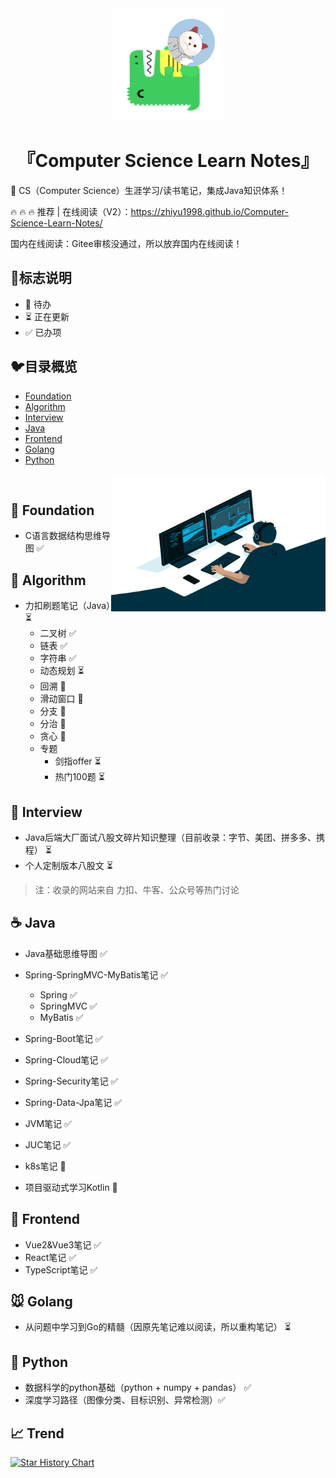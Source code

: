 

<div align="center">
	<img width="180px" src="static/img/logo.png">
    <h1 > 『Computer Science Learn Notes』 </h1>
	<p>
</div>


:rocket: CS（Computer Science）生涯学习/读书笔记，集成Java知识体系！

:fire: :fire: :fire:  推荐 | 在线阅读（V2）：https://zhiyu1998.github.io/Computer-Science-Learn-Notes/

国内在线阅读：Gitee审核没通过，所以放弃国内在线阅读！

## :milky_way:标志说明

* 🚫 待办
* ⏳ 正在更新
* ✅ 已办项



## :bird:目录概览

* [Foundation](#foundation)
* [Algorithm](#algorithm)
* [Interview](#Interview)
* [Java](#java)
* [Frontend](#Frontend)
* [Golang](#golang)
* [Python](#python)

<img align="right" alt="GIF" src="static/img/code.gif" width="343" height="220" title="Do what you like, and do it best!"> &nbsp;

## :baby_chick: Foundation

* C语言数据结构思维导图 ✅ 



## :penguin: Algorithm

* 力扣刷题笔记（Java）⏳ 
  * 二叉树  ✅
  * 链表 ✅
  * 字符串  ✅
  * 动态规划 ⏳
  * 回溯 🚫
  * 滑动窗口 🚫
  * 分支 🚫
  * 分治 🚫
  * 贪心 🚫
  * 专题
    * 剑指offer ⏳
    * 热门100题 ⏳



## :tiger: Interview 

* Java后端大厂面试八股文碎片知识整理（目前收录：字节、美团、拼多多、携程） ⏳ 
* 个人定制版本八股文 ⏳ 

> 注：收录的网站来自 力扣、牛客、公众号等热门讨论



## :coffee: Java

*  Java基础思维导图 ✅ 
* Spring-SpringMVC-MyBatis笔记 ✅ 
  * Spring  ✅
  * SpringMVC ✅
  * MyBatis ✅

* Spring-Boot笔记 ✅ 
* Spring-Cloud笔记 ✅ 
* Spring-Security笔记 ✅ 
*  Spring-Data-Jpa笔记 ✅ 
* JVM笔记 ✅ 
* JUC笔记 ✅ 
* k8s笔记 🚫
* 项目驱动式学习Kotlin 🚫



## :ocean: Frontend

* Vue2&Vue3笔记 ✅ 
* React笔记 ✅ 
* TypeScript笔记 ✅ 



## :mouse: Golang

* 从问题中学习到Go的精髓（因原先笔记难以阅读，所以重构笔记） ⏳



## :snake: Python

* 数据科学的python基础（python + numpy + pandas） ✅ 
* 深度学习路径（图像分类、目标识别、异常检测）✅ 



## :chart_with_upwards_trend: Trend

[![Star History Chart](https://api.star-history.com/svg?repos=zhiyu1998/Computer-Science-Learn-Notes&type=Date)](https://star-history.com/#zhiyu1998/Computer-Science-Learn-Notes&Date)
